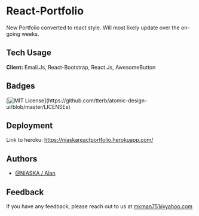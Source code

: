 # React-Portfolio

New Portfolio converted to react style. Will most likely update over the on-going weeks. 
    
## Tech Usage

**Client:** Email.Js, React-Bootstrap, React.Js, AwesomeButton

  
## Badges
[![MIT License](https://img.shields.io/apm/l/atomic-design-ui.svg?)](https://github.com/tterb/atomic-design-ui/blob/master/LICENSEs)

  
## Deployment

Link to heroku: https://niaskareactportfolio.herokuapp.com/

  
  
## Authors

- [@NIASKA / Alan](https://github.com/NIASKAA)

  
## Feedback

If you have any feedback, please reach out to us at mkman751@yahoo.com
